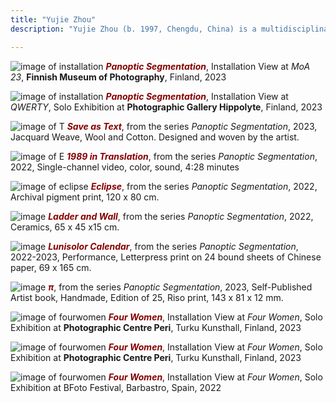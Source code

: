 ```yaml
---
title: "Yujie Zhou"
description: "Yujie Zhou (b. 1997, Chengdu, China) is a multidisciplinary artist working with expanded photography, textile works, moving images, installation, and publishing."

---
```


![image of installation](/images/moa23_install.jpg)
***<span style="color: #850000;">Panoptic Segmentation</span>***, Installation View at *MoA 23*, **Finnish Museum of Photography**, Finland, 2023

![image of installation](/images/Hippolyte/hippolyte-23.jpg)
***<span style="color: #850000;">Panoptic Segmentation</span>***, Installation View at *QWERTY*, Solo Exhibition at **Photographic Gallery Hippolyte**, Finland, 2023



![image of T](/images/Hippolyte/hippolyte-saveastext.jpg)
***<span style="color: #850000;">Save as Text</span>***, from the series *Panoptic Segmentation*,  2023, Jacquard Weave, Wool and Cotton. Designed and woven by the artist.




![image of E](/images/QWERTY/W/1989-1.png)
***<span style="color: #850000;">1989 in Translation</span>***, from the series *Panoptic Segmentation*, 2022, Single-channel video, color, sound, 4:28 minutes


![image of eclipse](/images/frontpage/eclipse.jpg )
***<span style="color: #850000;">Eclipse</span>***,
from the series *Panoptic Segmentation*, 2022, Archival pigment print, 120 x 80 cm.  



![image](/images/frontpage/ladder-3.jpg)
***<span style="color: #850000;">Ladder and Wall</span>***, from the series *Panoptic Segmentation*, 2022, Ceramics, 65 x 45 x15 cm.


![image](/images/frontpage/calendar-install.JPG)
***<span style="color: #850000;">Lunisolor Calendar</span>***,  from the series *Panoptic Segmentation*,  2022-2023, Performance, Letterpress print on 24 bound sheets of Chinese paper, 69 x 165 cm.


![image](/images/frontpage/flipbook.jpg)
***<span style="color: #850000;">π</span>***, from the series *Panoptic Segmentation*, 2023, Self-Published Artist book, Handmade, Edition of 25, Riso print, 143 x 81 x 12 mm.

![image of fourwomen](/images/fourwomen_peri/peri.jpg)
***<span style="color: #850000;">Four Women</span>***, Installation View at *Four Women*, Solo Exhibition at **Photographic Centre Peri**, Turku Kunsthall, Finland, 2023


![image of fourwomen](/images/fourwomen_peri/peri2-1.jpg)
***<span style="color: #850000;">Four Women</span>***, Installation View at *Four Women*, Solo Exhibition at **Photographic Centre Peri**, Turku Kunsthall, Finland, 2023

![image of fourwomen](/images/fourwomen_bfoto/Bfoto-6.jpg)
***<span style="color: #850000;">Four Women</span>***,  Installation View at *Four Women*, Solo Exhibition at BFoto Festival, Barbastro, Spain, 2022